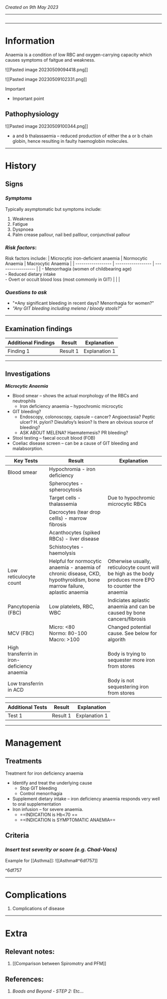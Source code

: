 *Created on 9th May 2023*

---
```toc
```
---

# Information
 
Anaemia is a condition of low RBC and oxygen-carrying capacity which causes symptoms of faitgue and weakness.

![[Pasted image 20230509094418.png]]

![[Pasted image 20230509102331.png]]

> [!Important]
- Important point

## Pathophysiology
![[Pasted image 20230509100344.png]]
-   a and b thalassaemia – reduced production of either the a or b chain globin, hence resulting in faulty haemoglobin molecules.

--- 
# History
## Signs
### *Symptoms*
Typically asymptomatic but symptoms include:
1. Weakness
2. Fatigue 
3. Dyspnoea
4. Palm crease pallour, nail bed palllour, conjunctival pallour 

### *Risk factors*:
Risk factors include:
| Microcytic iron-deficient anaemia | Normocytic Anaemia | Macrocytic Anaemia |
| ------------------ | ------------------ | ------------------ |
| - Menorrhagia (women of childbearing age)<br>- Reduced dietary intake<br>- Overt or occult blood loss (most commonly in GIT)  |        |                    |

### *Questions to ask*
- "*Any significant bleeding in recent days? Menorrhagia for women?"
- *"Any GIT bleeding including melena / bloody stools?"*

---

## Examination findings

| Additional Findings         | Result    | Explanation |
| ---------------- | --------- | ----------- |
| Finding 1 | Result 1 | Explanation 1


---

## Investigations

***Microcytic Anaemia***
- Blood smear – shows the actual morphology of the RBCs and neutrophils
	- Iron deficiency anaemia – hypochromic microcytic
- GIT bleeding?
	- Endoscopy, colonoscopy, capsule – cancer? Angioectasia? Peptic ulcer? H. pylori? Dieulafoy’s lesion? Is there an obvious source of bleeding?
	- ASK ABOUT MELENA? Haematemesis? PR bleeding?
-   Stool testing – faecal occult blood (FOB)
-   Coeliac disease screen – can be a cause of GIT bleeding and malabsorption.

| Key Tests                                   | Result                                                                                                                  | Explanation                                                                                             |
| ------------------------------------------- | ----------------------------------------------------------------------------------------------------------------------- | ------------------------------------------------------------------------------------------------------- |
| Blood smear                                 | Hypochromia - iron deficiency                                                                                           |                                                                                                         |
|                                             | Spherocytes - spherocytosis                                                                                             |                                                                                                         |
|                                             | Target cells - thalassemia                                                                                              | Due to hypochromic microcytic RBCs                                                                      |
|                                             | Dacrocytes (tear drop cellls) - marrow fibrosis                                                                         |                                                                                                         |
|                                             | Acanthocytes (spiked RBCs) - liver disease                                                                              |                                                                                                         |
|                                             | Schistocytes - haemolysis                                                                                               |                                                                                                         |
| Low reticulocyte count                      | Helpful for normocytic anaemia - anaemia of chronic disease, CKD, hypothyroidism, bone marrow failure, aplastic anaemia | Otherwise usually, reticulocyte count will be high as the body produces more EPO to counter the anaemia |
| Pancytopenia (FBC)                          | Low platelets, RBC, WBC                                                                                                 | Indiciates aplastic anaemia and can be caused by bone cancers/fibrosis                                  |
| MCV (FBC)                                   | Micro: <80<br>Normo: 80-100<br>Macro: >100                                                                              | Changed potential cause. See below for algorith                                                         |
| High transferrin in iron-deficiency anaemia |                                                                                                                         | Body is trying to sequester more iron from stores                                                       |
| Low transferrin in ACD                                            |                                                                                                                         |   Body is not sequestering iron from stores                                                                                                      |

| Additional Tests               |  Result   | Explanation                |
| ------------------------------ | --- | --------------------- |
| Test 1                            |  Result 1   | Explanation 1 |

---

# Management
## Treatments
Treatment for iron deficiency anaemia
-   Identify and treat the underlying cause
	- Stop GIT bleeding
	- Control menorrhagia
- Supplement dietary intake – iron deficiency anaemia responds very well to oral supplementation
-   Iron infusion – for severe anaemia.
	- ==INDICATION is Hb<70 == 
	- ==INDICATION is SYMPTOMATIC ANAEMIA==

## Criteria
### *Insert test severity or score (e.g. Chad-Vacs)*
Example for [[Asthma]]:
![[Asthma#^6df757]]

^6df757

---

# Complications
1. Complications of disease

---

# Extra
## Relevant notes:
1. [[Comparison between Spiromotry and PFM]]
## References:
1. *Boads and Beyond - STEP 2:* Etc...